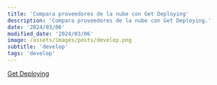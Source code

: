 ```yaml
---
title: 'Compara proveedores de la nube con Get Deploying'
description: 'Compara proveedores de la nube con Get Deploying.'
date: '2024/03/06'
modified_date: '2024/03/06'
image: /assets/images/posts/develop.png
subtitle: 'develop'
tags: 'develop'
---
```


[Get Deploying](https://getdeploying.com/compare)
